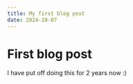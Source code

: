 ```yaml
---
title: My first blog post
date: 2024-10-07
---
```


# First blog post

I have put off doing this for 2 years now :)
